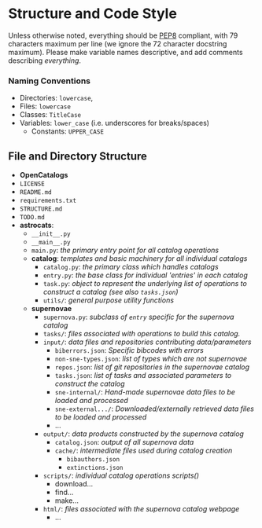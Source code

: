 # Structure and Code Style #

Unless otherwise noted, everything should be
[PEP8](https://www.python.org/dev/peps/pep-0008) compliant, with 79 characters
maximum per line (we ignore the 72 character docstring maximum).  Please make
variable names descriptive, and add comments describing *everything*.

### Naming Conventions ###
-   Directories: `lowercase`,  
-   Files: `lowercase`  
-   Classes: `TitleCase`  
-   Variables: `lower_case` (i.e. underscores for breaks/spaces)
    -   Constants: `UPPER_CASE`


## File and Directory Structure ##
-   **OpenCatalogs**
-   `LICENSE`
-   `README.md`
-   `requirements.txt`
-   `STRUCTURE.md`
-   `TODO.md`
-   **astrocats**:
    -   `__init__.py`
    -   `__main__.py`
    -   `main.py`:  *the primary entry point for all catalog operations*
    -   **catalog**: *templates and basic machinery for all individual catalogs*
        -   `catalog.py`: *the primary class which handles catalogs*
        -   `entry.py`: *the base class for individual 'entries' in each catalog*
        -   `task.py`: *object to represent the underlying list of operations to construct a catalog (see also `tasks.json`)*
        -   `utils/`: *general purpose utility functions*
    -   **supernovae**
        -   `supernova.py`: *subclass of `entry` specific for the supernova catalog*
        -   `tasks/`: *files associated with operations to build this catalog.*
        -   `input/`: *data files and repositories contributing data/parameters*
            -   `biberrors.json`: *Specific bibcodes with errors*
            -   `non-sne-types.json`: *list of types which are *not* supernovae*
            -   `repos.json`: *list of git repositories in the supernovae catalog*
            -   `tasks.json`: *list of tasks and associated parameters to construct the catalog*
            -   `sne-internal/`: *Hand-made supernovae data files to be loaded and processed*
            -   `sne-external.../`: *Downloaded/externally retrieved data files to be loaded and processed*
            -   ...
        -   `output/`: *data products constructed by the supernova catalog*
            -   `catalog.json`: *output of all supernova data*
            -   `cache/`: *intermediate files used during catalog creation*
                -   `bibauthors.json`
                -   `extinctions.json`
        -   `scripts/`: *individual catalog operations scripts()*
            -   download...
            -   find...
            -   make...
        -   `html/`: *files associated with the supernova catalog webpage*
            -   ...
